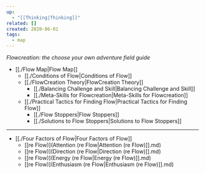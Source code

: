 ```yaml
---
up:
  - "[[Thinking|Thinking]]"
related: []
created: 2020-06-01
tags:
  - map
---
```

 *Flowcreation: the choose your own adventure field guide*

- [[./Flow Map|Flow Map]]
	- [[./Conditions of Flow|Conditions of Flow]]
	- [[./FlowCreation Theory|FlowCreation Theory]]
		- [[./Balancing Challenge and Skill|Balancing Challenge and Skill]]
		- [[./Meta-Skills for Flowcreation|Meta-Skills for Flowcreation]]
	- [[./Practical Tactics for Finding Flow|Practical Tactics for Finding Flow]]
		- [[./Flow Stoppers|Flow Stoppers]]
		- [[./Solutions to Flow Stoppers|Solutions to Flow Stoppers]]	

---
- [[./Four Factors of Flow|Four Factors of Flow]]
	- [[re Flow)](Attention (re Flow|Attention (re Flow)]].md)
	- [[re Flow)](Direction (re Flow|Direction (re Flow)]].md)
	- [[re Flow)](Energy (re Flow|Energy (re Flow)]].md)
	- [[re Flow)](Enthusiasm (re Flow|Enthusiasm (re Flow)]].md)

